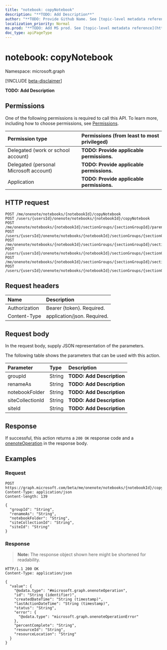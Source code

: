 ```yaml
---
title: "notebook: copyNotebook"
description: "**TODO: Add Description**"
author: "**TODO: Provide Github Name. See [topic-level metadata reference](https://msgo.azurewebsites.net/add/document/guidelines/metadata.html#topic-level-metadata)**"
localization_priority: Normal
ms.prod: "**TODO: Add MS prod. See [topic-level metadata reference](https://msgo.azurewebsites.net/add/document/guidelines/metadata.html#topic-level-metadata)**"
doc_type: apiPageType
---
```


# notebook: copyNotebook
Namespace: microsoft.graph

[!INCLUDE [beta-disclaimer](../../includes/beta-disclaimer.md)]

**TODO: Add Description**

## Permissions
One of the following permissions is required to call this API. To learn more, including how to choose permissions, see [Permissions](/graph/permissions-reference).

|Permission type|Permissions (from least to most privileged)|
|:---|:---|
|Delegated (work or school account)|**TODO: Provide applicable permissions.**|
|Delegated (personal Microsoft account)|**TODO: Provide applicable permissions.**|
|Application|**TODO: Provide applicable permissions.**|

## HTTP request

<!-- {
  "blockType": "ignored"
}
-->
``` http
POST /me/onenote/notebooks/{notebookId}/copyNotebook
POST /users/{usersId}/onenote/notebooks/{notebookId}/copyNotebook
POST /me/onenote/notebooks/{notebookId}/sectionGroups/{sectionGroupId}/parentNotebook/copyNotebook
POST /users/{usersId}/onenote/notebooks/{notebookId}/sectionGroups/{sectionGroupId}/parentNotebook/copyNotebook
POST /me/onenote/notebooks/{notebookId}/sectionGroups/{sectionGroupId}/sections/{onenoteSectionId}/parentNotebook/copyNotebook
POST /users/{usersId}/onenote/notebooks/{notebookId}/sectionGroups/{sectionGroupId}/sections/{onenoteSectionId}/parentNotebook/copyNotebook
POST /me/onenote/notebooks/{notebookId}/sectionGroups/{sectionGroupId}/sections/{onenoteSectionId}/pages/{onenotePageId}/parentNotebook/copyNotebook
POST /users/{usersId}/onenote/notebooks/{notebookId}/sectionGroups/{sectionGroupId}/sections/{onenoteSectionId}/pages/{onenotePageId}/parentNotebook/copyNotebook
```

## Request headers
|Name|Description|
|:---|:---|
|Authorization|Bearer {token}. Required.|
|Content-Type|application/json. Required.|

## Request body
In the request body, supply JSON representation of the parameters.

The following table shows the parameters that can be used with this action.

|Parameter|Type|Description|
|:---|:---|:---|
|groupId|String|**TODO: Add Description**|
|renameAs|String|**TODO: Add Description**|
|notebookFolder|String|**TODO: Add Description**|
|siteCollectionId|String|**TODO: Add Description**|
|siteId|String|**TODO: Add Description**|



## Response

If successful, this action returns a `200 OK` response code and a [onenoteOperation](../resources/onenoteoperation.md) in the response body.

## Examples

### Request
<!-- {
  "blockType": "request",
  "name": "notebook_copynotebook"
}
-->
``` http
POST https://graph.microsoft.com/beta/me/onenote/notebooks/{notebookId}/copyNotebook
Content-Type: application/json
Content-length: 139

{
  "groupId": "String",
  "renameAs": "String",
  "notebookFolder": "String",
  "siteCollectionId": "String",
  "siteId": "String"
}
```


### Response
>**Note:** The response object shown here might be shortened for readability.
<!-- {
  "blockType": "response",
  "truncated": true,
  "@odata.type": "microsoft.graph.onenoteOperation"
}
-->
``` http
HTTP/1.1 200 OK
Content-Type: application/json

{
  "value": {
    "@odata.type": "#microsoft.graph.onenoteOperation",
    "id": "String (identifier)",
    "createdDateTime": "String (timestamp)",
    "lastActionDateTime": "String (timestamp)",
    "status": "String",
    "error": {
      "@odata.type": "microsoft.graph.onenoteOperationError"
    },
    "percentComplete": "String",
    "resourceId": "String",
    "resourceLocation": "String"
  }
}
```

